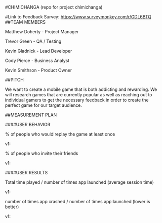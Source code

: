 #CHIMICHANGA
(repo for project chimichanga)

#Link to Feedback Survey: https://www.surveymonkey.com/r/GDL6BTQ
##TEAM MEMBERS

Matthew Doherty - Project Manager

Trevor Green - QA / Testing

Kevin Gladnick - Lead Developer

Cody Pierce - Business Analyst

Kevin Smithson - Product Owner

##PITCH

We want to create a mobile game that is both addicting and rewarding. We will research games that are currently popular as well as reaching out to individual gamers to get the necessary feedback in order to create the perfect game for our target audience.

##MEASUREMENT PLAN 

####USER BEHAVIOR

% of people who would replay the game at least once

v1: 

% of people who invite their friends

v1: 

####USER RESULTS

Total time played / number of times app launched (average session time)

v1:

number of times app crashed / number of times app launched (lower is better)

v1: 
